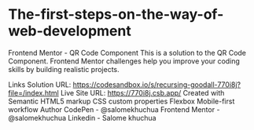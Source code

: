 # The-first-steps-on-the-way-of-web-development
Frontend Mentor - QR Code Component
This is a solution to the QR Code Component. Frontend Mentor challenges help you improve your coding skills by building realistic projects.

Links
Solution URL: https://codesandbox.io/s/recursing-goodall-770i8j?file=/index.html
Live Site URL: https://770i8j.csb.app/
Created with
Semantic HTML5 markup
CSS custom properties
Flexbox
Mobile-first workflow
Author
CodePen - @salomekhuchua
Frontend Mentor - @salomekhuchua
Linkedin - Salome khuchua
